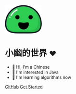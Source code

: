 <!-- _coverpage.md -->

<img src="images/icon.png" alt="icon" style="zoom:24%;" />

>

# 小幽的世界 <small>❤️</small>

> 

- 👋 Hi, I'm a Chinese
- 👀 I'm interested in Java
- 🌱 I'm learning algorithms now

[GitHub](https://github.com/KiveAllen)
[Get Started](?id=小幽的世界-❤%ef%b8%8f)